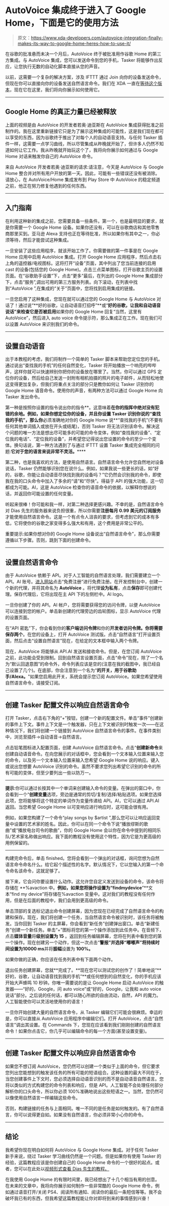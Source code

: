# AutoVoice 集成终于进入了 Google Home，下面是它的使用方法

> 原文：<https://www.xda-developers.com/autovoice-integration-finally-makes-its-way-to-google-home-heres-how-to-use-it/>

在谷歌的批准悬而未决一个月后，AutoVoice 终于被批准用作谷歌 Home 的第三方集成。与 AutoVoice 集成，您可以发送命令到您的手机，Tasker 将能够作出反应，让您执行无数的自动化脚本直接从您的声音。

以前，这需要一个复杂的解决方案，涉及 IFTTT 通过 Join 向你的设备发送命令，但现在你可以直接向你的设备发送自然语言命令。我们在 XDA 一直在[等待这个版本](https://www.xda-developers.com/unlocking-the-true-power-of-google-home-with-autovoice/)，现在它在这里，我们将向你展示如何使用它。

* * *

## Google Home 的真正力量已经被释放

上面的视频是由 AutoVoice 的开发者若奥·迪亚斯在 AutoVoice 集成获得批准之前制作的。我在这里重新链接它只是为了展示这种集成的可能性，这是我们现在都可以享受的东西，因为谷歌终于推出了对每个人的自动语音支持。与任何 Tasker 插件一样，这需要一点学习曲线，所以尽管集成从昨晚就开始了，但许多人仍然不知道如何让它工作。我从昨晚就开始玩这个了，我将向你展示如何通过与 Google Home 对话来触发你自己的 AutoVoice 命令。

来自 AutoVoice 开发者若奥·迪亚斯的请求:请注意，今天是 AutoVoice 与 Google Home 整合并对所有用户开放的第一天。因此，可能有一些错误还没有被消除。请放心，在 AutoVoice/Home 集成发布到 Play Store 中 AutoVoice 的稳定频道之前，他正在努力修复他遇到的任何东西。

* * *

## 入门指南

在利用这种新的集成之前，您需要具备一些条件。第一个，也是最明显的要求，就是你需要一个 Google Home 设备。如果你还没有，可以在谷歌商店和其他零售商那里买到。亚马逊 Alexa 支持也正在等待批准，所以如果你有其中之一，你必须等待，然后才能尝试这种集成。

一旦安装了这些应用程序，就该开始工作了。你需要做的第一件事是在 Google Home 应用中启用 AutoVoice 集成。打开 Google Home 应用程序，然后点击右上角的遥控器/电视图标。这将打开“设备”页面，其中列出了您当前连接的启用 cast 的设备(包括您的 Google Home)。点击三点菜单图标，打开谷歌主页的设置页面。在“谷歌助手设置”下，点击“更多”最后，在列出的 Google Home 集成部分下，点击“服务”,调出可用的第三方服务列表。向下滚动，在列表中找到“AutoVoice ”,在集成的“关于”页面中，您将找到启用集成的链接。

一旦您启用了这种集成，您现在就可以通过您的 Google Home 与 AutoVoice 对话了！通过说“**好的谷歌，让自动语音打招呼”**或“**好的谷歌，让我和自动语音说话”来检查它是否被启用**如果你的 Google Home 回复“当然，这里有 AutoVoice”，然后进入 auto voice 命令提示符，那么集成正在工作。现在我们可以设置 AutoVoice 来识别我们的命令。

* * *

## 设置自动语音

出于本教程的考虑，我们将制作一个简单的 Tasker 脚本来帮助您定位您的手机。通过说出“查找我的手机”的任何自然变化，Tasker 将开始播放一个响亮的哔哔声，这样你就可以快速辨别你把你的设备放在哪里了。当然，你可以通过 GPS 定位你的设备，然后给自己发送一封附有相机拍摄的照片的电子邮件，从而轻松地使这变得更加复杂，但我们将重点关注的部分只是教你如何让 Tasker 识别你的 Google Home 语音命令。使用你的声音，有两种方法可以通过 Google Home 向 Tasker 发出命令。

第一种是按照你设置的指令说出你的指令**。这意味着**在你的指挥中绝对没有犯错的余地。例如，如果你想定位你的设备，并且你设置 Tasker 识别你说的“查找我的手机”，那么你**必须准确地对你的 Google Home 说**“查找我的手机”(不要有任何其他单词插入或放在开头或结尾)，否则 Tasker 将无法识别该命令。解决这个问题的唯一方法是想出尽可能多的可能的命令变体，例如“查找我的设备”、“定位我的电话”、“定位我的设备”，并希望您记得说出您设置的命令的至少一个变体。换句话说，第一种方法遇到了与通过 IFTTT 设置 Tasker 集成完全相同的问题:**它对于您的语言来说非常不灵活。******

第二种，也是我喜欢的方法，是使用自然语言。自然语言命令允许您自然地对设备说话，Tasker 仍然能够识别您在说什么。例如，如果我说一些更长的话，如“好的，谷歌，你能让自动语音尽快找到我的设备吗？”它仍然会识别我的命令，即使我在我的口头命令中加入了多余的“请”和“尽快”。得益于 API 的强大功能，这一切都成为可能。AI，这是 AutoVoice 检查你的语音命令的依据，以解释你想说的话，并返回你可能设置的任何变量。

听起来很棒！你可能和我一样，对第二种选择更感兴趣。不幸的是，自然语言命令对 Dias 先生的服务器来说负担很重，所以你需要**注册每月 0.99 美元的订阅服务**才能使用自然语言命令。这是一个有点令人沮丧的要求，但考虑到它的成本有多低，它将使你的谷歌之家变得多么强大和有用，这个费用是非常公平的。

重要提示:如果你想对你的 Google Home 设备说出“自然语言命令”，那么你需要遵循以下步骤。否则，跳到下面的创建命令。

* * *

## 设置自然语言命令

由于 AutoVoice 依赖于 API。对于人工智能的自然语言处理，我们需要建立一个 API。AI 账号。[进入网站](https://api.ai/)点击“免费注册”进行免费注册。在开发控制台中，创建一个新的代理，并将其命名为 **AutoVoice** 。将代理**设为私有**，点击**保存**即可创建代理。保存代理后，它将出现在主 API 下的左侧栏中。AI logo。

一旦你创建了你的 API。AI 帐户，您将需要获得您的访问令牌，以便 AutoVoice 可以连接到您的帐户。单击新创建的代理旁边的齿轮图标，显示 AutoVoice 代理的设置页面。

在“API 密匙”下，你会看到你的**客户端访问令牌**和你的**开发者访问令牌。**你将**需要保存两个**。在您的设备上，打开 AutoVoice 测试版。点击“自然语言”打开设置页面，然后点击“设置自然语言”现在，在给定的文本框中输入两个令牌。

现在，AutoVoice 将能够从 API.AI 发送和接收命令。但是，在您订阅 AutoVoice 之前，此功能会受到限制。回到自然语言设置页面，点击“命令”现在，除了一个名为“默认回退意图”的命令外，命令列表应该是空的(注意在我的截图中，我已经自己设置了几个)。在底部，你会注意到一个名为“**的开关，用于谷歌助手/Alexa。**"如果您启用此开关，系统会提示您订阅 AutoVoice。如果您希望使用自然语言命令，请接受订阅。

* * *

## 创建 Tasker 配置文件以响应自然语言命令

打开 Tasker，点击右下角的“+”按钮，创建一个新的配置文件。单击“事件”创建新的事件上下文。事件上下文是一个触发器，只在上下文被识别时触发一次——在这种情况下，我们将创建一个链接到 AutoVoice 自然语言命令的事件。在事件类别中，浏览至插件->自动语音->自然语言。

点击铅笔图标进入配置页面，创建 AutoVoice 自然语言命令。点击“**创建新命令**来创建自动语音命令。在向您展示的对话框中，您会看到一个文本输入位置来输入您的命令，以及另一个文本输入位置来输入您希望 Google Home 说的响应。键入或说出您想要 AutoVoice 识别的命令。虽然不要求您列出希望它识别的命令的所有可能的变体，但至少要列出一些以防万一。

* * *

**提示**:你可以通过长按其中一个单词来创建输入命令的变量。在弹出的窗口中，你会看到一个“**创建变量**选项，旁边是通常的剪切/复制/选择/粘贴选项。如果您选择此项，您将能够将这个特定的单词作为变量传递给 API。AI，它可以通过 API.AI 返回。当您希望 Google Home 以可变响应进行响应时，这可能会很有用。

例如，如果您构建了一个命令“play songs by $artist ”,那么您可以让响应返回变量中设置的艺术家的姓名。因此，你可以在同一个命令下说“播放缪斯的歌曲”或“播放电台司令的歌曲”，你的 Google Home 会以你在命令中提到的相同乐队/艺术家名称做出响应。我下面的教程没有使用这个特性，因为它是为更高级的用例保留的。

* * *

构建完命令后，单击 finished。您将会看到一个弹出的对话框，询问您想为自然语言命令命名什么。给它起个描述性的名字。默认情况下，它以您输入的第一个命令命名该命令，这就足够了。

接下来，它会问你要设置什么动作。这允许您自定义发送到设备的命令，该命令将存储在 **%avaction 中。**例如，如果您将操作设置为“findmydevice**”**文本“find my device”将存储在%avaction 变量中。这对我们的教程没有任何作用，但是在后面的教程中，我们会用到更高级的命令。

单击顶部的复选标记退出命令创建屏幕，因为您现在已经完成了自然语言命令的构建和保存。现在，我们将创建一个任务，当自然语言命令被识别时，该任务将被触发。当你回到 Tasker 的主屏幕，你会看到“新任务”创建弹出窗口。单击“新建任务”创建一个新任务。单击“+”图标将您的第一个操作添加到此任务中。在音频下，点击**媒体音量**将**级别设置为 15** 。返回到任务编辑屏幕，您将在列表中看到您的第一个操作。现在创建另一个动作，但这一次点击“**警报”**并选择“**嘟嘟声”**将**持续时间**设置为**10000 ms**并将**振幅**设置为 **100%。**

如果你做的正确，你应该在任务列表中有下面两个动作。

退出任务创建屏幕，您就**完成了。**现在您可以测试您的创作了！简单地说“**好的，谷歌，让自动语音找到我的手机”**或任何想到的自然变化，你的手机应该开始大声蜂鸣 10 秒钟。你唯一需要说的是让 Google Home 启动 AutoVoice 的触发器——“好的，Google，问 auto voice”或“好的，Google，让我和 auto voice 说话”部分。之后说的任何话，都可以随心所欲的自由流动，自然，API 的魔力。人工智能使你可以灵活地使用你的语言！

一旦你开始创建大量的自然语言命令，从 Tasker 编辑它们可能会很麻烦。幸运的是，你可以直接从 AutoVoice 应用程序中编辑它们。打开 AutoVoice，点击“自然语言”调出其设置。在 Commands 下，您现在应该看到我们刚刚创建的自然语言命令！如果你点击它，你几乎可以编辑命令的每一个方面(甚至设置变量)。

* * *

## 创建 Tasker 配置文件以响应非自然语言命令

如果您不想订阅 AutoVoice，您仍然可以创建一个类似于上面的命令，但它要求您列出您能想到的触发该任务的所有可能的短语组合。这种设置的最大不同在于，当您创建事件上下文时，您必须选择自动语音识别的而不是自动语音自然语言。您将以类似的方式构建您的命令列表和响应，但是 API。人工智能不会处理任何部分解析你的口头命令，所以你必须 100%准确地说出这些短语之一。当然，您仍然可以像使用自然语言一样编辑这些命令。

否则，构建链接的任务与上面相同。唯一不同的是任务是如何触发的。有了自然语言，你可以说得更自如。如果没有自然语言，你必须非常小心你的命令。

* * *

## 结论

我希望你现在明白如何将 AutoVoice 与 Google Home 集成。对于任何 Tasker 新手来说，绕过 Tasker 学习曲线仍然是一个问题。但是如果你有使用 Tasker 的经验，这篇教程应该是你创建自己的 Google Home 命令的一个很好的起点。或者，您可以在此处以[视频形式查看 Dias 先生的教程。](https://www.youtube.com/watch?v=q21X3wVAXI8)

在我使用 Google Home 的有限时间里，我已经想出了十几个相当有用的创意。在未来的文章中，我将向你展示如何制作一些非常酷的 Google Home 命令，例如通过语音打开/关闭 PS4、阅读所有通知、阅读你的最后一条短信等等。我不会破坏我已有的东西，但我希望这篇教程能让你对即将到来的事情感到兴奋！